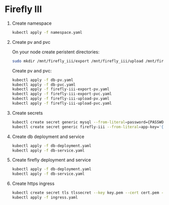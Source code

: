 # Firefly III

1. Create namespace

    ```bash
    kubectl apply -f namespace.yaml
    ```

2. Create pv and pvc

    On your node create peristent directories:

    ```bash
    sudo mkdir /mnt/firefly_iii/export /mnt/firefly_iii/upload /mnt/firefly_iii/db
    ```

    Create pv and pvc:

    ```bash
    kubectl apply -f db-pv.yaml
    kubectl apply -f db-pvc.yaml
    kubectl apply -f firefly-iii-export-pv.yaml
    kubectl apply -f firefly-iii-export-pvc.yaml
    kubectl apply -f firefly-iii-upload-pv.yaml
    kubectl apply -f firefly-iii-upload-pvc.yaml
    ```

3. Create secrets

    ```bash
    kubectl create secret generic mysql --from-literal=password={PASSWORD} -n=firefly-iii
    kubectl create secret generic firefly-iii --from-literal=app-key='{APP-KEY}'  -n=firefly-iii
    ```

4. Create db deployment and service

    ```bash
    kubectl apply -f db-deployment.yaml
    kubectl apply -f db-service.yaml
    ```

5. Create firefly deployment and service

    ```bash
    kubectl apply -f db-deployment.yaml
    kubectl apply -f db-service.yaml
    ```

6. Create https ingress

    ```bash
    kubectl create secret tls tlssecret --key key.pem --cert cert.pem -n firefly-iii
    kubectl apply -f ingress.yaml
    ```
